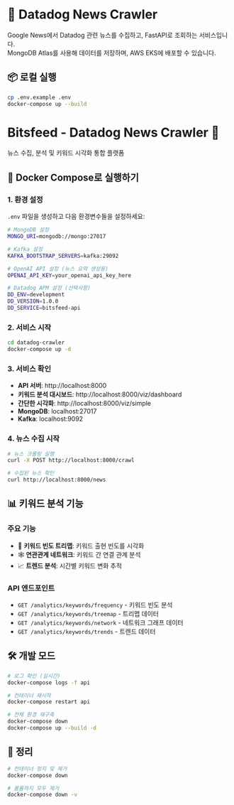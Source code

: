 # 📰 Datadog News Crawler

<!-- 🧪 Deploy.yml 테스트: 2024-01-20 -->
<!-- 🚀 Multi-platform build test: 2024-01-20 -->
<!-- 🔄 Stable build test (b0997cf): 2024-01-20 -->

Google News에서 Datadog 관련 뉴스를 수집하고, FastAPI로 조회하는 서비스입니다.  
MongoDB Atlas를 사용해 데이터를 저장하며, AWS EKS에 배포할 수 있습니다.

## 📦 로컬 실행

```bash
cp .env.example .env
docker-compose up --build

```

# Bitsfeed - Datadog News Crawler 🚀

뉴스 수집, 분석 및 키워드 시각화 통합 플랫폼

## 🚀 Docker Compose로 실행하기

### 1. 환경 설정

`.env` 파일을 생성하고 다음 환경변수들을 설정하세요:

```bash
# MongoDB 설정
MONGO_URI=mongodb://mongo:27017

# Kafka 설정  
KAFKA_BOOTSTRAP_SERVERS=kafka:29092

# OpenAI API 설정 (뉴스 요약 생성용)
OPENAI_API_KEY=your_openai_api_key_here

# Datadog APM 설정 (선택사항)
DD_ENV=development
DD_VERSION=1.0.0
DD_SERVICE=bitsfeed-api
```

### 2. 서비스 시작

```bash
cd datadog-crawler
docker-compose up -d
```

### 3. 서비스 확인

- **API 서버**: http://localhost:8000
- **키워드 분석 대시보드**: http://localhost:8000/viz/dashboard
- **간단한 시각화**: http://localhost:8000/viz/simple
- **MongoDB**: localhost:27017
- **Kafka**: localhost:9092

### 4. 뉴스 수집 시작

```bash
# 뉴스 크롤링 실행
curl -X POST http://localhost:8000/crawl

# 수집된 뉴스 확인
curl http://localhost:8000/news
```

## 📊 키워드 분석 기능

### 주요 기능
- 🌳 **키워드 빈도 트리맵**: 키워드 출현 빈도를 시각화
- 🕸️ **연관관계 네트워크**: 키워드 간 연결 관계 분석
- 📈 **트렌드 분석**: 시간별 키워드 변화 추적

### API 엔드포인트
- `GET /analytics/keywords/frequency` - 키워드 빈도 분석
- `GET /analytics/keywords/treemap` - 트리맵 데이터
- `GET /analytics/keywords/network` - 네트워크 그래프 데이터
- `GET /analytics/keywords/trends` - 트렌드 데이터

## 🛠️ 개발 모드

```bash
# 로그 확인 (실시간)
docker-compose logs -f api

# 컨테이너 재시작
docker-compose restart api

# 전체 환경 재구축
docker-compose down
docker-compose up --build -d
```

## 🧹 정리

```bash
# 컨테이너 정지 및 제거
docker-compose down

# 볼륨까지 모두 제거
docker-compose down -v
```
